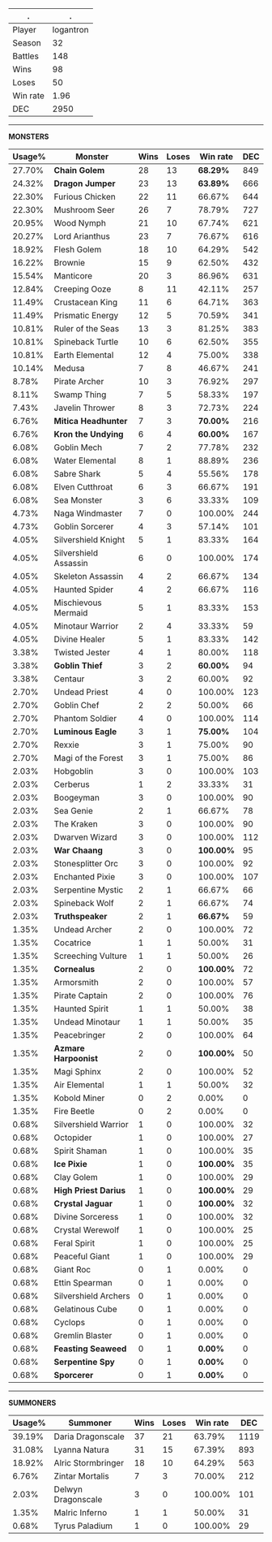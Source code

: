 .|.
|-|-
Player|logantron
Season|32
Battles|148
Wins|98
Loses|50
Win rate|1.96
DEC|2950

---
**MONSTERS**

Usage%|Monster|Wins|Loses|Win rate|DEC|
-|-|-|-|-|-|
27.70%|**Chain Golem**|28|13|**68.29%**|849|
24.32%|**Dragon Jumper**|23|13|**63.89%**|666|
22.30%|Furious Chicken|22|11|66.67%|644|
22.30%|Mushroom Seer|26|7|78.79%|727|
20.95%|Wood Nymph|21|10|67.74%|621|
20.27%|Lord Arianthus|23|7|76.67%|616|
18.92%|Flesh Golem|18|10|64.29%|542|
16.22%|Brownie|15|9|62.50%|432|
15.54%|Manticore|20|3|86.96%|631|
12.84%|Creeping Ooze|8|11|42.11%|257|
11.49%|Crustacean King|11|6|64.71%|363|
11.49%|Prismatic Energy|12|5|70.59%|341|
10.81%|Ruler of the Seas|13|3|81.25%|383|
10.81%|Spineback Turtle|10|6|62.50%|355|
10.81%|Earth Elemental|12|4|75.00%|338|
10.14%|Medusa|7|8|46.67%|241|
8.78%|Pirate Archer|10|3|76.92%|297|
8.11%|Swamp Thing|7|5|58.33%|197|
7.43%|Javelin Thrower|8|3|72.73%|224|
6.76%|**Mitica Headhunter**|7|3|**70.00%**|216|
6.76%|**Kron the Undying**|6|4|**60.00%**|167|
6.08%|Goblin Mech|7|2|77.78%|232|
6.08%|Water Elemental|8|1|88.89%|236|
6.08%|Sabre Shark|5|4|55.56%|178|
6.08%|Elven Cutthroat|6|3|66.67%|191|
6.08%|Sea Monster|3|6|33.33%|109|
4.73%|Naga Windmaster|7|0|100.00%|244|
4.73%|Goblin Sorcerer|4|3|57.14%|101|
4.05%|Silvershield Knight|5|1|83.33%|164|
4.05%|Silvershield Assassin|6|0|100.00%|174|
4.05%|Skeleton Assassin|4|2|66.67%|134|
4.05%|Haunted Spider|4|2|66.67%|116|
4.05%|Mischievous Mermaid|5|1|83.33%|153|
4.05%|Minotaur Warrior|2|4|33.33%|59|
4.05%|Divine Healer|5|1|83.33%|142|
3.38%|Twisted Jester|4|1|80.00%|118|
3.38%|**Goblin Thief**|3|2|**60.00%**|94|
3.38%|Centaur|3|2|60.00%|92|
2.70%|Undead Priest|4|0|100.00%|123|
2.70%|Goblin Chef|2|2|50.00%|66|
2.70%|Phantom Soldier|4|0|100.00%|114|
2.70%|**Luminous Eagle**|3|1|**75.00%**|104|
2.70%|Rexxie|3|1|75.00%|90|
2.70%|Magi of the Forest|3|1|75.00%|86|
2.03%|Hobgoblin|3|0|100.00%|103|
2.03%|Cerberus|1|2|33.33%|31|
2.03%|Boogeyman|3|0|100.00%|90|
2.03%|Sea Genie|2|1|66.67%|78|
2.03%|The Kraken|3|0|100.00%|90|
2.03%|Dwarven Wizard|3|0|100.00%|112|
2.03%|**War Chaang**|3|0|**100.00%**|95|
2.03%|Stonesplitter Orc|3|0|100.00%|92|
2.03%|Enchanted Pixie|3|0|100.00%|107|
2.03%|Serpentine Mystic|2|1|66.67%|66|
2.03%|Spineback Wolf|2|1|66.67%|74|
2.03%|**Truthspeaker**|2|1|**66.67%**|59|
1.35%|Undead Archer|2|0|100.00%|72|
1.35%|Cocatrice|1|1|50.00%|31|
1.35%|Screeching Vulture|1|1|50.00%|26|
1.35%|**Cornealus**|2|0|**100.00%**|72|
1.35%|Armorsmith|2|0|100.00%|57|
1.35%|Pirate Captain|2|0|100.00%|76|
1.35%|Haunted Spirit|1|1|50.00%|38|
1.35%|Undead Minotaur|1|1|50.00%|35|
1.35%|Peacebringer|2|0|100.00%|64|
1.35%|**Azmare Harpoonist**|2|0|**100.00%**|50|
1.35%|Magi Sphinx|2|0|100.00%|52|
1.35%|Air Elemental|1|1|50.00%|32|
1.35%|Kobold Miner|0|2|0.00%|0|
1.35%|Fire Beetle|0|2|0.00%|0|
0.68%|Silvershield Warrior|1|0|100.00%|32|
0.68%|Octopider|1|0|100.00%|27|
0.68%|Spirit Shaman|1|0|100.00%|35|
0.68%|**Ice Pixie**|1|0|**100.00%**|35|
0.68%|Clay Golem|1|0|100.00%|29|
0.68%|**High Priest Darius**|1|0|**100.00%**|29|
0.68%|**Crystal Jaguar**|1|0|**100.00%**|32|
0.68%|Divine Sorceress|1|0|100.00%|32|
0.68%|Crystal Werewolf|1|0|100.00%|25|
0.68%|Feral Spirit|1|0|100.00%|25|
0.68%|Peaceful Giant|1|0|100.00%|29|
0.68%|Giant Roc|0|1|0.00%|0|
0.68%|Ettin Spearman|0|1|0.00%|0|
0.68%|Silvershield Archers|0|1|0.00%|0|
0.68%|Gelatinous Cube|0|1|0.00%|0|
0.68%|Cyclops|0|1|0.00%|0|
0.68%|Gremlin Blaster|0|1|0.00%|0|
0.68%|**Feasting Seaweed**|0|1|**0.00%**|0|
0.68%|**Serpentine Spy**|0|1|**0.00%**|0|
0.68%|**Sporcerer**|0|1|**0.00%**|0|

---
**SUMMONERS**

Usage%|Summoner|Wins|Loses|Win rate|DEC|
-|-|-|-|-|-|
39.19%|Daria Dragonscale|37|21|63.79%|1119|
31.08%|Lyanna Natura|31|15|67.39%|893|
18.92%|Alric Stormbringer|18|10|64.29%|563|
6.76%|Zintar Mortalis|7|3|70.00%|212|
2.03%|Delwyn Dragonscale|3|0|100.00%|101|
1.35%|Malric Inferno|1|1|50.00%|31|
0.68%|Tyrus Paladium|1|0|100.00%|29|
